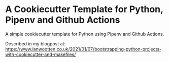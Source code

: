 # A Cookiecutter Template for Python, Pipenv and Github Actions 

A simple cookiecutter template for Python using Pipenv and Github Actions.

Described in my blogpost at: https://www.ianwootten.co.uk/2021/01/07/bootstrapping-python-projects-with-cookiecutter-and-makefiles/
